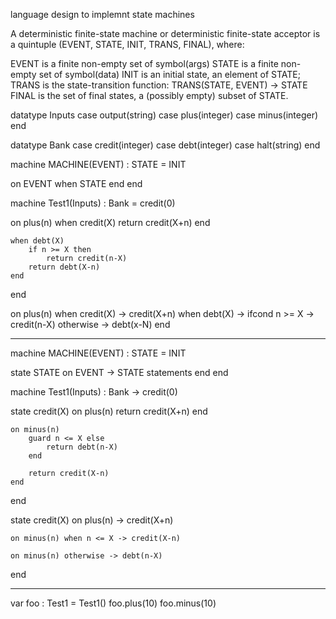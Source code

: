 
language design to implemnt state machines

A deterministic finite-state machine or deterministic finite-state acceptor is a
quintuple (EVENT, STATE, INIT, TRANS, FINAL), where:

EVENT is a finite non-empty set of symbol(args)
STATE is a finite non-empty set of symbol(data)
INIT is an initial state, an element of STATE;
TRANS is the state-transition function:
  TRANS(STATE, EVENT) -> STATE
FINAL is the set of final states, a (possibly empty) subset of STATE.


datatype Inputs
    case output(string)
    case plus(integer)
    case minus(integer)
end

datatype Bank
    case credit(integer)
    case debt(integer)
    case halt(string)
end


machine MACHINE(EVENT) : STATE = INIT

on EVENT
    when STATE
    end
end


machine Test1(Inputs) : Bank = credit(0)

on plus(n)
    when credit(X)
        return credit(X+n)
    end

    when debt(X)
        if n >= X then
            return credit(n-X)
        return debt(X-n)
    end
end

on plus(n)
    when credit(X) -> credit(X+n)
    when debt(X) ->
        ifcond
            n >= X -> credit(n-X)
            otherwise -> debt(x-N)
end


---------------------------------------------------

machine MACHINE(EVENT) : STATE = INIT

state STATE
    on EVENT -> STATE
       statements
    end
end

machine Test1(Inputs) : Bank -> credit(0)

state credit(X)
    on plus(n)
        return credit(X+n)
    end

    on minus(n)
        guard n <= X else
            return debt(n-X)
        end

        return credit(X-n)
    end
end

state credit(X)
    on plus(n) -> credit(X+n)

    on minus(n) when n <= X -> credit(X-n)

    on minus(n) otherwise -> debt(n-X)
end


---------------------------------------------------


var foo : Test1 = Test1()
foo.plus(10)
foo.minus(10)
